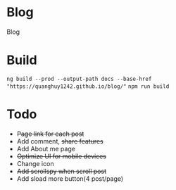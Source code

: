 # Blog
Blog

# Build 
`ng build --prod --output-path docs --base-href "https://quanghuy1242.github.io/blog/"`
`npm run build`

# Todo
- ~~Page link for each post~~
- Add comment, ~~share features~~
- Add About me page
- ~~Optimize UI for mobile devices~~
- Change icon
- ~~Add scrollspy when scroll post~~
- Add sload more button(4 post/page)